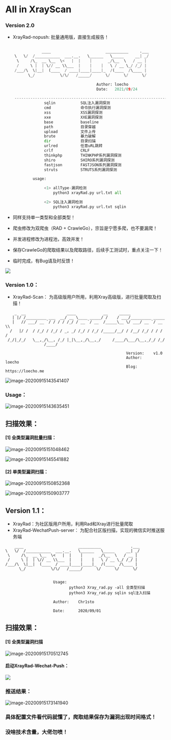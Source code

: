 # All in XrayScan 

### Version 2.0

- XrayRad-nopush: 批量通用版，直接生成报告！
```python

                ____                        __________     .___
    \   \/  /___________  ___.__.   \______   \_____     __| _/
     \     /\_  __ \__  \<   |  |    |       _/\__  \   / __ |
     /     \ |  | \// __ \\___  |    |    |   \ / __ \_/ /_/ |
    /___/\  \|__|  (____  / ____|____|____|_  /(____  /\____ |
          \_/           \/\/   /_____/      \/      \/      \/

                                        Author:	loecho       
                                        Date:   2021/09/24      

    --------------------------------------------------------------------------------------
                 sqlin           SQL注入漏洞探测
                 cmd             命令执行漏洞探测
                 xss             XSS漏洞探测
                 xxe             XXE漏洞探测
                 base            baseline
                 path            目录穿越
                 upload          文件上传
                 brute           暴力破解
                 dir             目录扫描
                 urlred          任意uRL跳转
                 crlf            CRLF
                 thinkphp        THINKPHP系列漏洞探测
                 shiro           SHIRO系列漏洞探测
                 fastjson        FASTJSON系列漏洞探测
                 struts          STRUTS系列漏洞探测

            usage:

                 <1> allType-漏洞检测
                     python3 xrayRad.py url.txt all

                 <2> SQL注入漏洞检测
                     python3 xrayRad.py url.txt sqlin

```

- 同样支持单一类型和全部类型！

- 爬虫修改为双爬虫（RAD + CrawleGo），宗旨是宁愿多爬，也不要漏爬！

- 并发进程修改为进程池，高效并发！

- 保存CrawleGo的爬取结果以及爬取路径，后续手工测试时，重点关注一下！

- 临时完成，有Bug请及时反馈！


![](https://loecho.oss-cn-beijing.aliyuncs.com/Blog-Img20210925034504.png)




 ###  Version 1.0：



- XrayRad-Scan： 为高级版用户所用，利用Xray高级版，进行批量爬取及扫描！



```python2
    _  __                  ____            __     _____
   | |/ /_________ ___  __/ __ \____ _____/ /    / ___/_________ _____
   |   // ___/ __ `/ / / / /_/ / __ `/ __  /_____\__ \/ ___/ __ `/ __ \\
  /   |/ /  / /_/ / /_/ / _, _/ /_/ / /_/ /_____/__/ / /__/ /_/ / / / /
 /_/|_/_/   \__,_/\__, /_/ |_|\__,_/\__,_/     /____/\___/\__,_/_/ /_/
                 /____/

                                                     Version:    v1.0
                                                     Author:     loecho
                                                     Blog:       https://loecho.me
```

![image-20200915143541407](https://loecho.oss-cn-beijing.aliyuncs.com/Blog-Img/20200915143542.png)



### Usage：

![image-20200915143635451](https://loecho.oss-cn-beijing.aliyuncs.com/Blog-Img/20200915143635.png)

##  扫描效果：

####   [1] 全类型漏洞批量扫描：

![image-20200915151048462](https://loecho.oss-cn-beijing.aliyuncs.com/Blog-Img/20200915151058.png)



![image-20200915145541882](https://loecho.oss-cn-beijing.aliyuncs.com/Blog-Img/20200915145606.png)



#### [2] 单类型漏洞扫描：

![image-20200915150852368](https://loecho.oss-cn-beijing.aliyuncs.com/Blog-Img/20200915150852.png)

![image-20200915150903777](https://loecho.oss-cn-beijing.aliyuncs.com/Blog-Img/20200915150903.png)





## Version 1.1：



- XrayRad：为社区版用户所用，利用Rad和Xray进行批量爬取
- XrayRad-WechatPush-server： 为配合社区版扫描，实现的微信实时推送服务端



```
    ____                        __________             .___
\   \/  /___________  ___.__.   \______   \_____     __| _/
 \     /\_  __ \__  \<   |  |    |       _/\__  \   / __ |
 /     \ |  | \// __ \\___  |    |    |   \ / __ \_/ /_/ |
/___/\  \|__|  (____  / ____|____|____|_  /(____  /\____ |
      \_/           \/\/   /_____/      \/      \/      \/


                     Usage:
                            python3 Xray_rad.py -all 全类型扫描
                            python3 Xray_rad.py sqlin sql注入扫描
                            
                     Author:	Chr1sto 
                            
                     Date:	    2020/09/01

```

## 扫描效果：

#### [1] 全类型漏洞扫描

![image-20200915170512745](https://loecho.oss-cn-beijing.aliyuncs.com/Blog-Img/20200915170513.png)

#### 启动XrayRad-Wechat-Push：

![](https://loecho.oss-cn-beijing.aliyuncs.com/Blog-Img/20200916174320.png)

### 推送结果：

![image-20200915173141940](https://loecho.oss-cn-beijing.aliyuncs.com/Blog-Img/20200915173141.png)





### 具体配置文件看代码就懂了，爬取结果保存为漏洞出现时间格式！

### 没啥技术含量，大佬勿喷！



